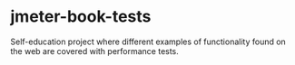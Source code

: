 # jmeter-book-tests
Self-education project where different examples of functionality found on the web are covered with performance tests.
